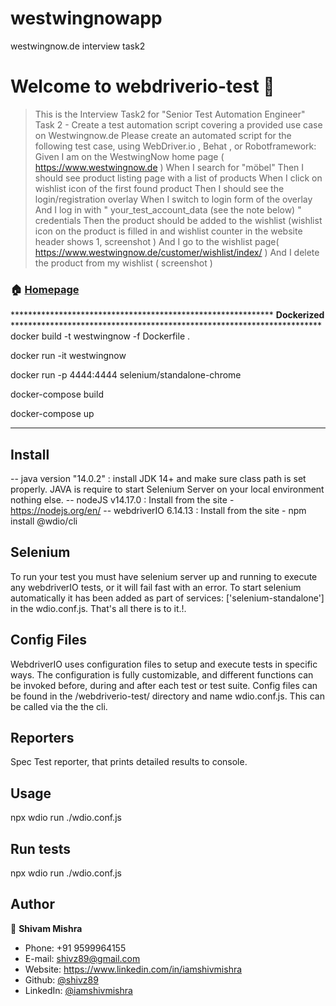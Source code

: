 # westwingnowapp
westwingnow.de interview task2

# Welcome to webdriverio-test 👋

> This is the Interview Task2 for "Senior Test Automation Engineer"
    Task 2 - Create a test automation script covering a provided use case on Westwingnow.de
        Please create an automated script for the following test case, using WebDriver.io , Behat , or Robotframework:
        Given I am on the WestwingNow home page ( https://www.westwingnow.de )
        When I search for "möbel"
        Then I should see product listing page with a list of products
        When I click on wishlist icon of the first found product
        Then I should see the login/registration overlay
        When I switch to login form of the overlay
        And I log in with " your_test_account_data (see the note below) " credentials
        Then the product should be added to the wishlist (wishlist icon on
        the product is filled in and wishlist counter in the website header shows 1, screenshot )
        And I go to the wishlist page( https://www.westwingnow.de/customer/wishlist/index/ )
        And I delete the product from my wishlist ( screenshot )

### 🏠 [Homepage](westwingnow.de)

************************************************************ **Dockerized** ***********************************************************************
docker build -t westwingnow -f Dockerfile .

docker run -it westwingnow

docker run -p 4444:4444 selenium/standalone-chrome

docker-compose build

docker-compose up

***************************************************************************************************************************************************

## Install

-- java version "14.0.2" : install JDK 14+ and make sure class path is set properly. JAVA is require to start Selenium Server on your local environment nothing else.
-- nodeJS v14.17.0 : Install from the site - https://nodejs.org/en/ 
-- webdriverIO 6.14.13 : Install from the site - npm install @wdio/cli

## Selenium

To run your test you must have selenium server up and running to execute any webdriverIO tests, or it will fail fast with an error. To start selenium automatically it has been added as part of services: ['selenium-standalone'] in the wdio.conf.js. That's all there is to it.!.

## Config Files

WebdriverIO uses configuration files to setup and execute tests in specific ways. The configuration is fully customizable, and different functions can be invoked before, during and after each test or test suite. Config files can be found in the /webdriverio-test/ directory and name wdio.conf.js. This can be called via the the cli.

## Reporters

Spec
Test reporter, that prints detailed results to console.


## Usage

npx wdio run ./wdio.conf.js

## Run tests

npx wdio run ./wdio.conf.js

## Author

👤 **Shivam Mishra**

* Phone: +91 9599964155
* E-mail: shivz89@gmail.com
* Website: https://www.linkedin.com/in/iamshivmishra
* Github: [@shivz89](https://github.com/shivz89)
* LinkedIn: [@iamshivmishra](https://linkedin.com/in/iamshivmishra)

